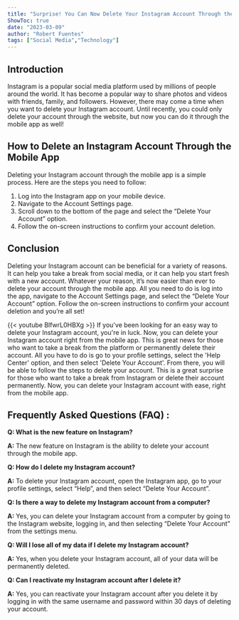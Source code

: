 ```yaml
---
title: "Surprise! You Can Now Delete Your Instagram Account Through the Mobile App - Here's How!"
ShowToc: true 
date: "2023-03-09"
author: "Robert Fuentes" 
tags: ["Social Media","Technology"]
---
```

## Introduction

Instagram is a popular social media platform used by millions of people around the world. It has become a popular way to share photos and videos with friends, family, and followers. However, there may come a time when you want to delete your Instagram account. Until recently, you could only delete your account through the website, but now you can do it through the mobile app as well!

## How to Delete an Instagram Account Through the Mobile App

Deleting your Instagram account through the mobile app is a simple process. Here are the steps you need to follow:

1. Log into the Instagram app on your mobile device.
2. Navigate to the Account Settings page.
3. Scroll down to the bottom of the page and select the “Delete Your Account” option.
4. Follow the on-screen instructions to confirm your account deletion.

## Conclusion

Deleting your Instagram account can be beneficial for a variety of reasons. It can help you take a break from social media, or it can help you start fresh with a new account. Whatever your reason, it’s now easier than ever to delete your account through the mobile app. All you need to do is log into the app, navigate to the Account Settings page, and select the “Delete Your Account” option. Follow the on-screen instructions to confirm your account deletion and you’re all set!

{{< youtube BlfwrL0HBXg >}} 
If you've been looking for an easy way to delete your Instagram account, you're in luck. Now, you can delete your Instagram account right from the mobile app. This is great news for those who want to take a break from the platform or permanently delete their account. All you have to do is go to your profile settings, select the 'Help Center' option, and then select 'Delete Your Account'. From there, you will be able to follow the steps to delete your account. This is a great surprise for those who want to take a break from Instagram or delete their account permanently. Now, you can delete your Instagram account with ease, right from the mobile app.

## Frequently Asked Questions (FAQ) :
**Q: What is the new feature on Instagram?**

**A:** The new feature on Instagram is the ability to delete your account through the mobile app.

**Q: How do I delete my Instagram account?**

**A:** To delete your Instagram account, open the Instagram app, go to your profile settings, select “Help”, and then select “Delete Your Account”.

**Q: Is there a way to delete my Instagram account from a computer?**

**A:** Yes, you can delete your Instagram account from a computer by going to the Instagram website, logging in, and then selecting “Delete Your Account” from the settings menu.

**Q: Will I lose all of my data if I delete my Instagram account?**

**A:** Yes, when you delete your Instagram account, all of your data will be permanently deleted.

**Q: Can I reactivate my Instagram account after I delete it?**

**A:** Yes, you can reactivate your Instagram account after you delete it by logging in with the same username and password within 30 days of deleting your account.


